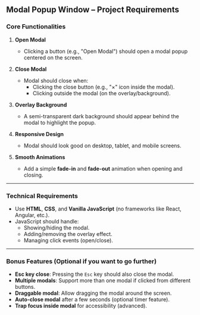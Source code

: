 ## **Modal Popup Window – Project Requirements**

### **Core Functionalities**
1. **Open Modal**  
   - Clicking a button (e.g., "Open Modal") should open a modal popup centered on the screen.
   
2. **Close Modal**
   - Modal should close when:
     - Clicking the close button (e.g., "×" icon inside the modal).
     - Clicking outside the modal (on the overlay/background).

3. **Overlay Background**
   - A semi-transparent dark background should appear behind the modal to highlight the popup.

4. **Responsive Design**
   - Modal should look good on desktop, tablet, and mobile screens.

5. **Smooth Animations**
   - Add a simple **fade-in** and **fade-out** animation when opening and closing.

---

### **Technical Requirements**
- Use **HTML**, **CSS**, and **Vanilla JavaScript** (no frameworks like React, Angular, etc.).
- JavaScript should handle:
  - Showing/hiding the modal.
  - Adding/removing the overlay effect.
  - Managing click events (open/close).

---

### **Bonus Features (Optional if you want to go further)**
- **Esc key close**: Pressing the `Esc` key should also close the modal.
- **Multiple modals**: Support more than one modal if clicked from different buttons.
- **Draggable modal**: Allow dragging the modal around the screen.
- **Auto-close modal** after a few seconds (optional timer feature).
- **Trap focus inside modal** for accessibility (advanced).